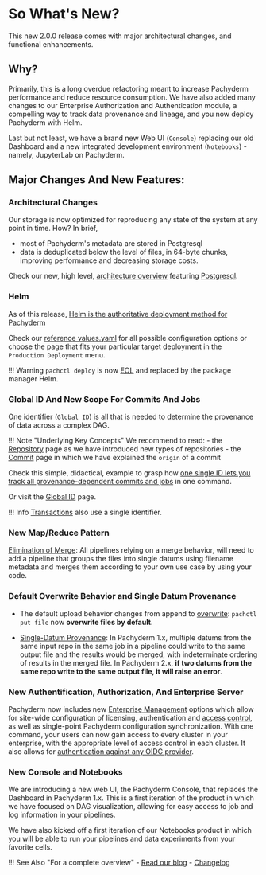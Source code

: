 # So What's New?

This new 2.0.0 release comes with major architectural changes, 
and functional enhancements.

## Why? 

Primarily, this is a long overdue refactoring meant to increase Pachyderm performance and reduce resource consumption.
We have also added many changes to our Enterprise Authorization and Authentication module, a compelling way to track data provenance and lineage, and you now deploy Pachyderm with Helm.

Last but not least, we have a brand new Web UI (`Console`) replacing our old Dashboard and a new integrated development environment (`Notebooks`) - namely, JupyterLab on Pachyderm. 

 
## Major Changes And New Features:


### Architectural Changes
Our storage is now optimized for reproducing any state of the system at any point in time.
How? In brief,
- most of Pachyderm's metadata are stored in Postgresql
- data is deduplicated below the level of files, in 64-byte chunks,
improving performance and decreasing storage costs. 

Check our new, high level, [architecture overview](https://docs.pachyderm.com/2.0.x-rc/deploy-manage/) featuring [Postgresql](https://www.postgresql.org/docs/).


### Helm
As of this release, [Helm is the authoritative deployment method for Pachyderm](https://docs.pachyderm.com/2.0.x-beta/deploy-manage/deploy/helm_install/)

Check our [reference values.yaml](https://docs.pachyderm.com/2.0.x-rc/reference/helm_values/) for all possible configuration options or choose the page that fits your particular target deployment in the `Production Deployment` menu.

!!! Warning
    `pachctl deploy` is now [EOL]() and replaced by the package manager Helm.

### Global ID And New Scope For Commits And Jobs
One identifier (`Global ID`) is all that is needed to determine the provenance of data across a complex DAG.

!!! Note "Underlying Key Concepts"
      We recommend to read:
      - the [Repository](https://docs.pachyderm.com/2.0.x-rc/concepts/data-concepts/repo/) page as we have introduced new types of repositories
      - the [Commit](https://docs.pachyderm.com/2.0.x-rc/concepts/data-concepts/commit/#definition) page in which we have explained the `origin` of a commit 


Check this simple, didactical, example to grasp how [one single ID lets you track all provenance-dependent commits and jobs](https://github.com/pachyderm/pachyderm/tree/master/examples/globalID) in one command.  

Or visit the [Global ID](https://docs.pachyderm.com/2.0.x-rc/concepts/advanced-concepts/globalid/) page.

!!! Info
    [Transactions](https://docs.pachyderm.com/2.0.x-rc/how-tos/advanced-data-operations/use-transactions-to-run-multiple-commands/#use-transactions) also use a single identifier.

### New Map/Reduce Pattern 
[Elimination of Merge](http://docs.pachyderm.com/2.0.x-rc/concepts/pipeline-concepts/datum/relationship-between-datums#example-two-steps-mapreduce-pattern-and-single-datum-provenance-rule): All pipelines relying on a merge behavior, will need to add a pipeline that groups the files into single datums using filename metadata and merges them according to your own use case by using your code.

### Default Overwrite Behavior and Single Datum Provenance
- The default upload behavior changes from append to [overwrite](https://docs.pachyderm.com/2.0.x-rc/concepts/data-concepts/file/#overwriting-files): `pachctl put file` now **overwrite files by default**.
      
- [Single-Datum Provenance](http://docs.pachyderm.com/2.0.x-rc/concepts/pipeline-concepts/datum/relationship-between-datums/#5-next-add-a-reduce-pipeline): In Pachyderm 1.x, multiple datums from the same input repo in the same job in a pipeline could write to the same output file and the results would be merged, with indeterminate ordering of results in the merged file. In Pachyderm 2.x, **if two datums from the same repo write to the same output file, it will raise an error**.


### New Authentification, Authorization, And Enterprise Server

Pachyderm now includes new [Enterprise Management](https://docs.pachyderm.com/2.0.x-rc/enterprise/auth/enterprise-server/setup/) options which allow for site-wide configuration of licensing, authentication and [access control](https://docs.pachyderm.com/2.0.x-rc/enterprise/auth/authorization/), as well as single-point Pachyderm configuration synchronization. With one command, your users can now gain access to every cluster in your enterprise, with the appropriate level of access control in each cluster. It also allows for [authentication against any OIDC provider](https://docs.pachyderm.com/2.0.x-rc/enterprise/auth/authentication/idp-dex/).


### New Console and Notebooks
We are introducing a new web UI, the Pachyderm Console, that replaces the Dashboard in Pachyderm 1.x. 
This is a first iteration of the product in which we have focused on DAG visualization, allowing for easy access to job and log information in your pipelines.

We have also kicked off a first iteration of our Notebooks product in which you will be able to run your pipelines and data experiments from your favorite cells.



!!! See Also "For a complete overview"
      - [Read our blog](https://www.pachyderm.com/blog/getting-ready-for-pachyderm-2/) 
      - [Changelog](https://github.com/pachyderm/pachyderm/blob/master/CHANGELOG.md)



